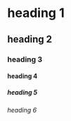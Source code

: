 <html>
  <title>this is first program</title>
  <h1>heading 1</h1>
  <h2>heading 2</h2>
  <h3>heading 3</h3>
  <h4>heading 4</h4>
  <h5>heading 5</h5>
  <h6>heading 6</h6>
</html>  
  
  
  
